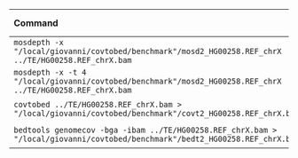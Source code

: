 | Command | Mean [s] | Min [s] | Max [s] | Relative |
|:---|---:|---:|---:|---:|
| `mosdepth -x "/local/giovanni/covtobed/benchmark"/mosd2_HG00258.REF_chrX ../TE/HG00258.REF_chrX.bam` | 20.624 ± 0.675 | 19.881 | 21.792 | 1.35 ± 0.05 |
| `mosdepth -x -t 4 "/local/giovanni/covtobed/benchmark"/mosd2_HG00258.REF_chrX ../TE/HG00258.REF_chrX.bam` | 15.313 ± 0.301 | 14.888 | 15.653 | 1.00 |
| `covtobed ../TE/HG00258.REF_chrX.bam > "/local/giovanni/covtobed/benchmark"/covt2_HG00258.REF_chrX.bed` | 68.434 ± 2.198 | 64.544 | 70.533 | 4.47 ± 0.17 |
| `bedtools genomecov -bga -ibam ../TE/HG00258.REF_chrX.bam > "/local/giovanni/covtobed/benchmark"/bedt2_HG00258.REF_chrX.bed` | 135.661 ± 2.760 | 132.815 | 139.865 | 8.86 ± 0.25 |
